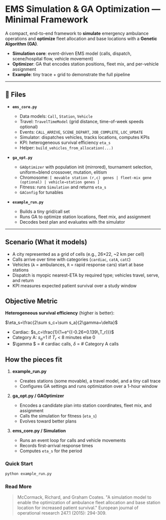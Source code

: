 # EMS Simulation & GA Optimization — Minimal Framework

A compact, end-to-end framework to **simulate** emergency ambulance operations and **optimize** fleet allocation and base locations with a **Genetic Algorithm (GA)**.

- **Simulation core**: event-driven EMS model (calls, dispatch, scene/hospital flow, vehicle movement)
- **Optimizer**: GA that encodes station positions, fleet mix, and per-vehicle assignment
- **Example**: tiny trace + grid to demonstrate the full pipeline

---

## 📁 Files

- **`ems_core.py`**
  - Data models: `Call`, `Station`, `Vehicle`
  - Travel: `TravelTimeModel` (grid distance, time-of-week speeds optional)
  - Events: `CALL_ARRIVE`, `SCENE_DEPART`, `JOB_COMPLETE`, `LOC_UPDATE`
  - Simulator: dispatches vehicles, tracks locations, computes KPIs
  - KPI: heterogeneous survival efficiency `eta_s`
  - Helper: `build_vehicles_from_allocation(...)`

- **`ga_opt.py`**
  - `GAOptimizer` with population init (mirrored), tournament selection, uniform+blend crossover, mutation, elitism
  - Chromosome: `[ movable station (r,c) genes | fleet-mix gene (optional) | vehicle→station genes ]`
  - Fitness: runs `Simulation` and returns `eta_s`
  - `GAConfig` for tunables

- **`example_run.py`**
  - Builds a tiny grid/call set
  - Runs GA to optimize station locations, fleet mix, and assignment
  - Decodes best plan and evaluates with the simulator

---

## Scenario (What it models)

- A city represented as a grid of cells (e.g., 26×22, ~2 km per cell)
- Calls arrive over time with categories (`cardiac`, `catA`, `catC`)
- Vehicles (`A` = ambulances, `R` = rapid response cars) start at base stations
- Dispatch is myopic nearest-ETA by required type; vehicles travel, serve, and return
- KPI measures expected patient survival over a study window


## Objective Metric

**Heterogeneous survival efficiency** (higher is better):

$\eta_s=\frac{2\sum s_c+\sum s_a}{2\gamma+\delta}$

- Cardiac: $s_c=\frac{1}{1+e^{(-0.26+0.139\,T_r)}}$
- Category A:  $s_a$=1  if $T_r$ < 8 minutes else 0 
- $\gamma $ = # cardiac calls, $\delta$ = # Category A calls



## How the pieces fit

1. **example_run.py**
   - Creates stations (some movable), a travel model, and a tiny call trace
   - Configures GA settings and runs optimization over a 1-hour window

2. **ga_opt.py / GAOptimizer**
   - Encodes a candidate plan into station coordinates, fleet mix, and assignment
   - Calls the simulation for fitness (`eta_s`)
   - Evolves toward better plans

3. **ems_core.py / Simulation**
   - Runs an event loop for calls and vehicle movements
   - Records first-arrival response times
   - Computes `eta_s` for the period


### Quick Start

```bash
python example_run.py
```

### Read More

> McCormack, Richard, and Graham Coates. "A simulation model to enable the optimization of ambulance fleet allocation and base station location for increased patient survival." European journal of operational research 247.1 (2015): 294-309.